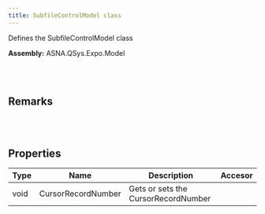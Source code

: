 ```yaml
---
title: SubfileControlModel class
---
```


Defines the SubfileControlModel class

**Assembly:** ASNA.QSys.Expo.Model

<br>
<br>

## Remarks

<br>
<br>

## Properties

| Type | Name | Description | Accesor
| --- | --- | --- | --- 
| void | CursorRecordNumber | Gets or sets the CursorRecordNumber | 

<br>
<br>

